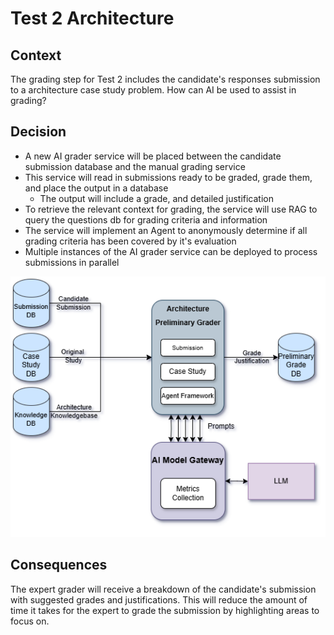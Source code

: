 # Test 2 Architecture

## Context

The grading step for Test 2 includes the candidate's responses submission to a architecture case study problem. How can AI be used to assist in grading? 


## Decision

- A new AI grader service will be placed between the candidate submission database and the manual grading service
- This service will read in submissions ready to be graded, grade them, and place the output in a database
    - The output will include a grade, and detailed justification
- To retrieve the relevant context for grading, the service will use RAG to query the questions db for grading criteria and information
- The service will implement an Agent to anonymously determine if all grading criteria has been covered by it's evaluation
- Multiple instances of the AI grader service can be deployed to process submissions in parallel


![](../../images/test-2-architecture.png)

## Consequences

The expert grader will receive a breakdown of the candidate's submission with suggested grades and justifications. This will reduce
the amount of time it takes for the expert to grade the submission by highlighting areas to focus on. 